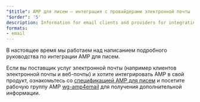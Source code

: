 ```yaml
---
"$title": AMP для писем — интеграция с провайдерами электронной почты
"$order": '5'
description: Information for email clients and providers for integrating with AMP.
formats:
- email
---
```


В настоящее время мы работаем над написанием подробного руководства по интеграции AMP для писем.

Если вы поставщик услуг электронной почты (например клиентов электронной почты и веб-почты) и хотите интегрировать AMP в свой продукт, ознакомьтесь со [спецификацией AMP для писем](../../../documentation/guides-and-tutorials/learn/email-spec/amp-email-format.md?format=email) и посетите рабочую группу AMP [wg-amp4email](https://github.com/ampproject/wg-amp4email) для получения дополнительной информации.
